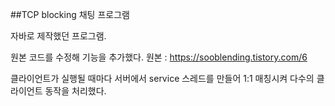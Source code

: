 ##TCP blocking 채팅 프로그램

자바로 제작했던 프로그램.

원본 코드를 수정해 기능을 추가했다.
원본 : https://sooblending.tistory.com/6

클라이언트가 실행될 때마다 서버에서 service 스레드를 만들어 1:1 매칭시켜 다수의 클라이언트 동작을 처리했다.
